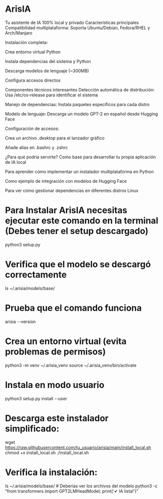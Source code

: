 # ArisIA
Tu asistente de IA 100% local y privado 
Características principales
Compatibilidad multiplataforma: Soporta Ubuntu/Debian, Fedora/RHEL y Arch/Manjaro

Instalación completa:

Crea entorno virtual Python

Instala dependencias del sistema y Python

Descarga modelos de lenguaje (~300MB)

Configura accesos directos

Componentes técnicos interesantes
Detección automática de distribución: Usa /etc/os-release para identificar el sistema

Manejo de dependencias: Instala paquetes específicos para cada distro

Modelo de lenguaje: Descarga un modelo GPT-2 en español desde Hugging Face

Configuración de accesos:

Crea un archivo .desktop para el lanzador gráfico

Añade alias en .bashrc y .zshrc

¿Para qué podría servirte?
Como base para desarrollar tu propia aplicación de IA local

Para aprender cómo implementar un instalador multiplataforma en Python

Como ejemplo de integración con modelos de Hugging Face

Para ver cómo gestionar dependencias en diferentes distros Linux

# Para Instalar ArisIA necesitas ejecutar este comando en la terminal (Debes tener el setup descargado)
python3 setup.py

# Verifica que el modelo se descargó correctamente
ls ~/.arisia/models/base/

# Prueba que el comando funciona
arisia --version

# Crea un entorno virtual (evita problemas de permisos)
python3 -m venv ~/.arisia_venv
source ~/.arisia_venv/bin/activate

# Instala en modo usuario
python3 setup.py install --user

# Descarga este instalador simplificado:
wget https://raw.githubusercontent.com/tu_usuario/arisia/main/install_local.sh
chmod +x install_local.sh
./install_local.sh

# Verifica la instalación:
ls ~/.arisia/models/base/  # Deberías ver los archivos del modelo
python3 -c "from transformers import GPT2LMHeadModel; print('✔ IA lista!')"
